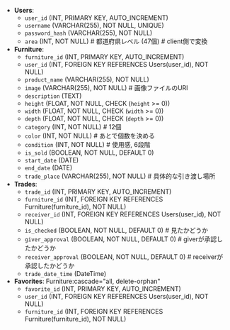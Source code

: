 - **Users**:
    - `user_id` (INT, PRIMARY KEY, AUTO_INCREMENT)
    - `username` (VARCHAR(255), NOT NULL, UNIQUE)
    - `password_hash` (VARCHAR(255), NOT NULL)
    - `area` (INT, NOT NULL) # 都道府県レベル (47個) # client側で変換
- **Furniture**:
    - `furniture_id` (INT, PRIMARY KEY, AUTO_INCREMENT)
    - `user_id` (INT, FOREIGN KEY REFERENCES Users(user_id), NOT NULL)
    - `product_name` (VARCHAR(255), NOT NULL)
    - `image` (VARCHAR(255), NOT NULL) # 画像ファイルのURI
    - `description` (TEXT)
    - `height` (FLOAT, NOT NULL, CHECK (`height` >= 0))
    - `width` (FLOAT, NOT NULL, CHECK (`width` >= 0))
    - `depth` (FLOAT, NOT NULL, CHECK (`depth` >= 0))
    - `category` (INT, NOT NULL) # 12個
    - `color` (INT, NOT NULL) # あとで個数を決める
    - `condition` (INT, NOT NULL) # 使用感, 6段階
    - `is_sold` (BOOLEAN, NOT NULL, DEFAULT 0)
    - `start_date` (DATE)
    - `end_date` (DATE)
    - `trade_place` (VARCHAR(255), NOT NULL) # 具体的な引き渡し場所
- **Trades**:
    - `trade_id` (INT, PRIMARY KEY, AUTO_INCREMENT)
    - `furniture_id` (INT, FOREIGN KEY REFERENCES Furniture(furniture_id), NOT NULL)
    - `receiver_id` (INT, FOREIGN KEY REFERENCES Users(user_id), NOT NULL)
    - `is_checked` (BOOLEAN, NOT NULL, DEFAULT 0) # 見たかどうか
    - `giver_approval` (BOOLEAN, NOT NULL, DEFAULT 0) # giverが承認したかどうか
    - `receiver_approval` (BOOLEAN, NOT NULL, DEFAULT 0) # receiverが承認したかどうか
    - `trade_date_time` (DateTime)
- **Favorites**: Furniture:cascade="all, delete-orphan"
    - `favorite_id` (INT, PRIMARY KEY, AUTO_INCREMENT)
    - `user_id` (INT, FOREIGN KEY REFERENCES Users(user_id), NOT NULL)
    - `furniture_id` (INT, FOREIGN KEY REFERENCES Furniture(furniture_id), NOT NULL)

